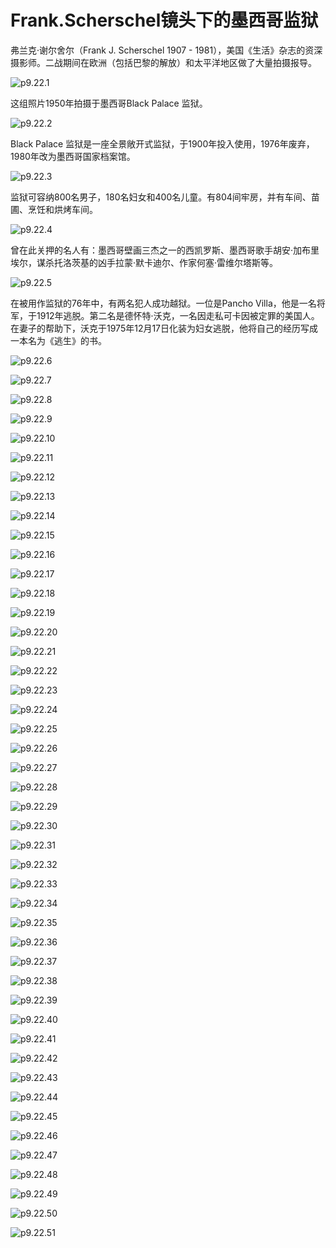 # Frank.Scherschel镜头下的墨西哥监狱

​弗兰克·谢尔舍尔（Frank J. Scherschel 1907 - 1981），美国《生活》杂志的资深摄影师。二战期间在欧洲（包括巴黎的解放）和太平洋地区做了大量拍摄报导。

![p9.22.1](./images/9.22.1.jpg)

这组照片1950年拍摄于墨西哥Black Palace 监狱。

![p9.22.2](./images/9.22.2.jpg)

Black Palace 监狱是一座全景敞开式监狱，于1900年投入使用，1976年废弃，1980年改为墨西哥国家档案馆。

![p9.22.3](./images/9.22.3.png)

监狱可容纳800名男子，180名妇女和400名儿童。有804间牢房，并有车间、苗圃、烹饪和烘烤车间。

![p9.22.4](./images/9.22.4.jpg)

曾在此关押的名人有：墨西哥壁画三杰之一的西凯罗斯、墨西哥歌手胡安·加布里埃尔，谋杀托洛茨基的凶手拉蒙·默卡迪尔、作家何塞·雷维尔塔斯等。

![p9.22.5](./images/9.22.5.jpg)

在被用作监狱的76年中，有两名犯人成功越狱。一位是Pancho Villa，他是一名将军，于1912年逃脱。第二名是德怀特·沃克，一名因走私可卡因被定罪的美国人。在妻子的帮助下，沃克于1975年12月17日化装为妇女逃脱，他将自己的经历写成一本名为《逃生》的书。

![p9.22.6](./images/9.22.6.png)

![p9.22.7](./images/9.22.7.png)

![p9.22.8](./images/9.22.8.jpg)

![p9.22.9](./images/9.22.9.jpg)

![p9.22.10](./images/9.22.10.jpg)

![p9.22.11](./images/9.22.11.jpg)

![p9.22.12](./images/9.22.12.jpg)

![p9.22.13](./images/9.22.13.jpg)

![p9.22.14](./images/9.22.14.jpg)

![p9.22.15](./images/9.22.15.jpg)

![p9.22.16](./images/9.22.16.png)

![p9.22.17](./images/9.22.17.jpg)

![p9.22.18](./images/9.22.18.png)

![p9.22.19](./images/9.22.19.png)

![p9.22.20](./images/9.22.20.jpg)

![p9.22.21](./images/9.22.21.jpg)

![p9.22.22](./images/9.22.22.jpg)

![p9.22.23](./images/9.22.23.png)

![p9.22.24](./images/9.22.24.jpg)

![p9.22.25](./images/9.22.25.png)

![p9.22.26](./images/9.22.26.png)

![p9.22.27](./images/9.22.27.png)

![p9.22.28](./images/9.22.28.png)

![p9.22.29](./images/9.22.29.png)

![p9.22.30](./images/9.22.30.png)

![p9.22.31](./images/9.22.31.png)

![p9.22.32](./images/9.22.32.png)

![p9.22.33](./images/9.22.33.png)

![p9.22.34](./images/9.22.34.png)

![p9.22.35](./images/9.22.35.png)

![p9.22.36](./images/9.22.36.png)

![p9.22.37](./images/9.22.37.png)

![p9.22.38](./images/9.22.38.png)

![p9.22.39](./images/9.22.39.png)

![p9.22.40](./images/9.22.40.png)

![p9.22.41](./images/9.22.41.png)

![p9.22.42](./images/9.22.42.png)

![p9.22.43](./images/9.22.43.png)

![p9.22.44](./images/9.22.44.png)

![p9.22.45](./images/9.22.45.png)

![p9.22.46](./images/9.22.46.png)

![p9.22.47](./images/9.22.47.png)

![p9.22.48](./images/9.22.48.png)

![p9.22.49](./images/9.22.49.png)

![p9.22.50](./images/9.22.50.png)

![p9.22.51](./images/9.22.51.png)
